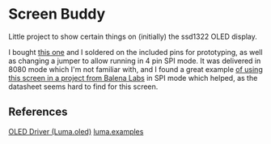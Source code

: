 # Screen Buddy

Little project to show certain things on (initially) the ssd1322 OLED display.

I bought [this one][1] and I soldered on the included pins for prototyping, as well as changing a jumper to allow running in 4 pin SPI mode. It was delivered in 8080 mode which I'm not familiar with, and I found a great example [of using this screen in a project from Balena Labs][2] in SPI mode which helped, as the datasheet seems hard to find for this screen.

[1]: https://www.aliexpress.com/item/32988174566.html
[2]: https://github.com/balenalabs/uk-train-departure-display#configuration

## References

[OLED Driver (Luma.oled)](https://luma-oled.readthedocs.io/en/latest/intro.html)
[luma.examples](https://github.com/rm-hull/luma.examples)